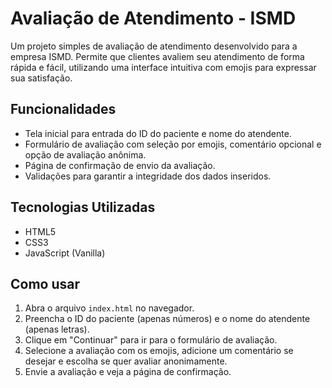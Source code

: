 # Avaliação de Atendimento - ISMD

Um projeto simples de avaliação de atendimento desenvolvido para a empresa ISMD. Permite que clientes avaliem seu atendimento de forma rápida e fácil, utilizando uma interface intuitiva com emojis para expressar sua satisfação.

## Funcionalidades

- Tela inicial para entrada do ID do paciente e nome do atendente.
- Formulário de avaliação com seleção por emojis, comentário opcional e opção de avaliação anônima.
- Página de confirmação de envio da avaliação.
- Validações para garantir a integridade dos dados inseridos.

## Tecnologias Utilizadas

- HTML5
- CSS3
- JavaScript (Vanilla)

## Como usar

1. Abra o arquivo `index.html` no navegador.
2. Preencha o ID do paciente (apenas números) e o nome do atendente (apenas letras).
3. Clique em "Continuar" para ir para o formulário de avaliação.
4. Selecione a avaliação com os emojis, adicione um comentário se desejar e escolha se quer avaliar anonimamente.
5. Envie a avaliação e veja a página de confirmação.




